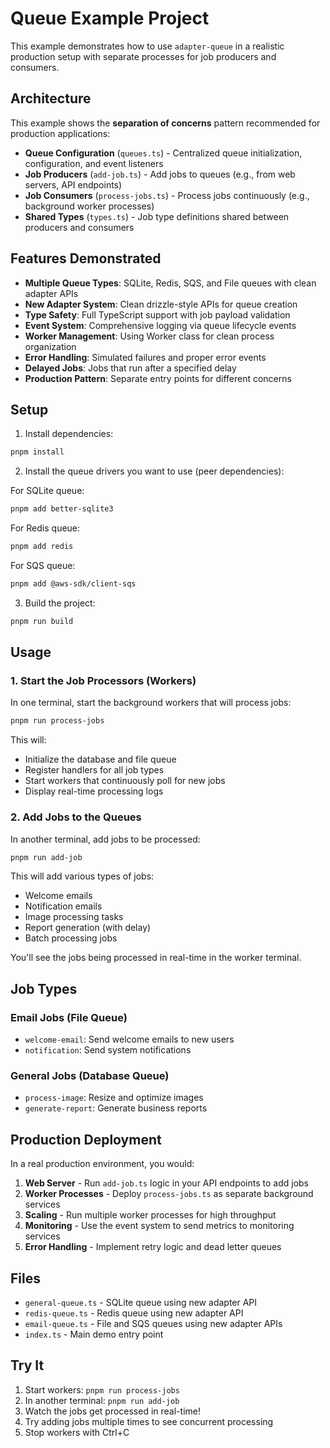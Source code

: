 # Queue Example Project

This example demonstrates how to use `adapter-queue` in a realistic production setup with separate processes for job producers and consumers.

## Architecture

This example shows the **separation of concerns** pattern recommended for production applications:

- **Queue Configuration** (`queues.ts`) - Centralized queue initialization, configuration, and event listeners
- **Job Producers** (`add-job.ts`) - Add jobs to queues (e.g., from web servers, API endpoints)
- **Job Consumers** (`process-jobs.ts`) - Process jobs continuously (e.g., background worker processes)
- **Shared Types** (`types.ts`) - Job type definitions shared between producers and consumers

## Features Demonstrated

- **Multiple Queue Types**: SQLite, Redis, SQS, and File queues with clean adapter APIs
- **New Adapter System**: Clean drizzle-style APIs for queue creation
- **Type Safety**: Full TypeScript support with job payload validation
- **Event System**: Comprehensive logging via queue lifecycle events
- **Worker Management**: Using Worker class for clean process organization
- **Error Handling**: Simulated failures and proper error events
- **Delayed Jobs**: Jobs that run after a specified delay
- **Production Pattern**: Separate entry points for different concerns

## Setup

1. Install dependencies:
```bash
pnpm install
```

2. Install the queue drivers you want to use (peer dependencies):

For SQLite queue:
```bash
pnpm add better-sqlite3
```

For Redis queue:
```bash
pnpm add redis
```

For SQS queue:
```bash
pnpm add @aws-sdk/client-sqs
```

3. Build the project:
```bash
pnpm run build
```

## Usage

### 1. Start the Job Processors (Workers)

In one terminal, start the background workers that will process jobs:

```bash
pnpm run process-jobs
```

This will:
- Initialize the database and file queue
- Register handlers for all job types
- Start workers that continuously poll for new jobs
- Display real-time processing logs

### 2. Add Jobs to the Queues

In another terminal, add jobs to be processed:

```bash
pnpm run add-job
```

This will add various types of jobs:
- Welcome emails
- Notification emails  
- Image processing tasks
- Report generation (with delay)
- Batch processing jobs

You'll see the jobs being processed in real-time in the worker terminal.

## Job Types

### Email Jobs (File Queue)
- `welcome-email`: Send welcome emails to new users
- `notification`: Send system notifications

### General Jobs (Database Queue)  
- `process-image`: Resize and optimize images
- `generate-report`: Generate business reports

## Production Deployment

In a real production environment, you would:

1. **Web Server** - Run `add-job.ts` logic in your API endpoints to add jobs
2. **Worker Processes** - Deploy `process-jobs.ts` as separate background services
3. **Scaling** - Run multiple worker processes for high throughput
4. **Monitoring** - Use the event system to send metrics to monitoring services
5. **Error Handling** - Implement retry logic and dead letter queues

## Files

- `general-queue.ts` - SQLite queue using new adapter API
- `redis-queue.ts` - Redis queue using new adapter API  
- `email-queue.ts` - File and SQS queues using new adapter APIs
- `index.ts` - Main demo entry point

## Try It

1. Start workers: `pnpm run process-jobs`
2. In another terminal: `pnpm run add-job`
3. Watch the jobs get processed in real-time!
4. Try adding jobs multiple times to see concurrent processing
5. Stop workers with Ctrl+C